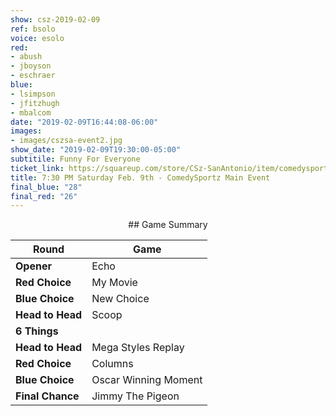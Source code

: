 ```yaml
---
show: csz-2019-02-09
ref: bsolo
voice: esolo
red:
- abush
- jboyson
- eschraer
blue:
- lsimpson
- jfitzhugh
- mbalcom
date: "2019-02-09T16:44:08-06:00"
images:
- images/cszsa-event2.jpg
show_date: "2019-02-09T19:30:00-05:00"
subtitile: Funny For Everyone
ticket_link: https://squareup.com/store/CSz-SanAntonio/item/comedysportz-saturday-night-20
title: 7:30 PM Saturday Feb. 9th - ComedySportz Main Event
final_blue: "28"
final_red: "26"
---
```


<center>
## Game Summary

| **Round** | **Game** |
|--------------|------|
| **Opener**       |Echo|
| **Red Choice**   |My Movie |
| **Blue Choice**  |New Choice   |
| **Head to Head** |Scoop     |
| **6 Things**     |      |
| **Head to Head** |Mega Styles Replay      |
| **Red Choice**   |Columns   |
| **Blue Choice**  |Oscar Winning Moment    |
| **Final Chance** |Jimmy The Pigeon      |


</center>
